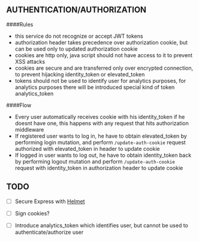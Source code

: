 AUTHENTICATION/AUTHORIZATION
--

####Rules
* this service do not recognize or accept JWT tokens
* authorization header takes precedence over authorization cookie, 
  but can be used only to updated authorization cookie
* cookies are http only, java script should not have access to it to prevent XSS attacks
* cookies are secure and are transferred only over encrypted connection, 
  to prevent hijacking identity_token or elevated_token 
* tokens should not be used to identify user for analytics purposes, 
  for analytics purposes there will be introduced special kind of token analytics_token

####Flow
* Every user automatically receives cookie with his identity_token if he doesnt have one,
  this happens with any request that hits authorization middleware
* If registered user wants to log in, he have to obtain elevated_token by performing login mutation,
  and perform `/update-auth-cookie` request authorized with elevated_token in header to update cookie
* If logged in user wants to log out, he have to obtain identity_token back by performing logout mutation
  and perform `/update-auth-cookie` request with identity_token in authorization header to update cookie

TODO
--

* [ ] Secure Express with [Helmet](https://github.com/helmetjs/helmet)
* [ ] Sign cookies?
* [ ] Introduce analytics_token which identifies user, but cannot be used to authenticate/authorize user
 
